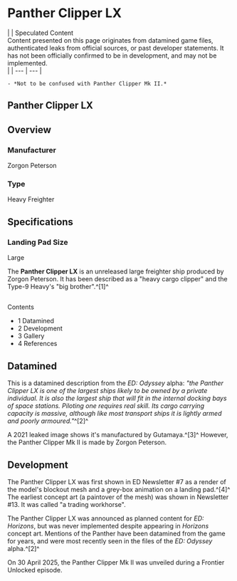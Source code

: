 # Panther Clipper LX
|  | Speculated Content
<br>Content presented on this page originates from datamined game files, authenticated leaks from official sources, or past developer statements. It has not been officially confirmed to be in development, and may not be implemented.<br> |
| --- | --- |

    - *Not to be confused with Panther Clipper Mk II.*

## Panther Clipper LX

		

## Overview

### Manufacturer

Zorgon Peterson

### Type

Heavy Freighter

## Specifications

### Landing Pad Size

Large

The **Panther Clipper LX** is an unreleased large freighter ship produced by Zorgon Peterson. It has been described as a "heavy cargo clipper" and the Type-9 Heavy's "big brother".^[1]^

## 

Contents

- 1 Datamined
- 2 Development
- 3 Gallery
- 4 References

## Datamined

This is a datamined description from the *ED: Odyssey* alpha: *"the Panther Clipper LX is one of the largest ships likely to be owned by a private individual. It is also the largest ship that will fit in the internal docking bays of space stations. Piloting one requires real skill. Its cargo carrying capacity is massive, although like most transport ships it is lightly armed and poorly armoured."*^[2]^

A 2021 leaked image shows it's manufactured by Gutamaya.^[3]^ However, the Panther Clipper Mk II is made by Zorgon Peterson.

## Development

The Panther Clipper LX was first shown in ED Newsletter #7 as a render of the model's blockout mesh and a grey-box animation on a landing pad.^[4]^ The earliest concept art (a paintover of the mesh) was shown in Newsletter #13. It was called "a trading workhorse".

The Panther Clipper LX was announced as planned content for *ED: Horizons*, but was never implemented despite appearing in *Horizons* concept art. Mentions of the Panther have been datamined from the game for years, and were most recently seen in the files of the *ED: Odyssey* alpha.^[2]^

On 30 April 2025, the Panther Clipper Mk II was unveiled during a Frontier Unlocked episode.